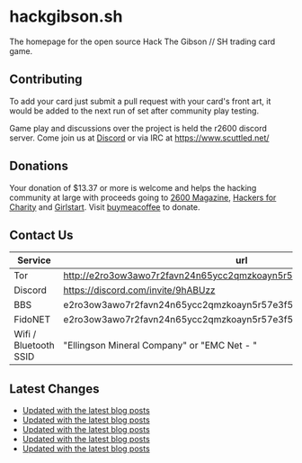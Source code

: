 # hackgibson.sh
The homepage for the open source Hack The Gibson // SH trading card game.


## Contributing

To add your card just submit a pull request with your card's front art, it would be added to the next run of set after community play testing.

Game play and discussions over the project is held the r2600 discord server. Come join us at [Discord](https://discord.com/invite/9hABUzz) or via IRC at https://www.scuttled.net/


## Donations

Your donation of $13.37 or more is welcome and helps the hacking community at large with proceeds going to [2600 Magazine](https://2600.com/), [Hackers for Charity](https://hackersforcharity.org) and [Girlstart](https://girlstart.org).  Visit [buymeacoffee](https://www.buymeacoffee.com/hackgibson.sh) to donate.


## Contact Us

Service | url
-|-
Tor | http://e2ro3ow3awo7r2favn24n65ycc2qmzkoayn5r57e3f56nvjwdcgg32ad.onion
Discord | https://discord.com/invite/9hABUzz
BBS | e2ro3ow3awo7r2favn24n65ycc2qmzkoayn5r57e3f56nvjwdcgg32ad.onion:23
FidoNET | e2ro3ow3awo7r2favn24n65ycc2qmzkoayn5r57e3f56nvjwdcgg32ad.onion:24554
Wifi / Bluetooth SSID | "Ellingson Mineral Company" or "EMC Net - <fidonet address>"

## Latest Changes
<!-- BLOG-POST-LIST:START -->
- [Updated with the latest blog posts](https://github.com/DFW2600/hackgibson.sh/commit/1ea712756fc8c0bc0d6cf1e6e7175e2837ab207c)
- [Updated with the latest blog posts](https://github.com/DFW2600/hackgibson.sh/commit/d952f1c13c7f040027360a6887c9600895efdf19)
- [Updated with the latest blog posts](https://github.com/DFW2600/hackgibson.sh/commit/7bedf3421abbcefffa32e9dfc33b5e279b530bd3)
- [Updated with the latest blog posts](https://github.com/DFW2600/hackgibson.sh/commit/ca2d38d911032529e1bc7dcedc8b3b53fef3fb0c)
- [Updated with the latest blog posts](https://github.com/DFW2600/hackgibson.sh/commit/9c3d5823ac776be096634081e981e81bdf005199)
<!-- BLOG-POST-LIST:END -->
